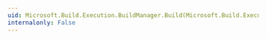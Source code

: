 ```yaml
---
uid: Microsoft.Build.Execution.BuildManager.Build(Microsoft.Build.Execution.BuildParameters,Microsoft.Build.Execution.BuildRequestData)
internalonly: False
---
```

